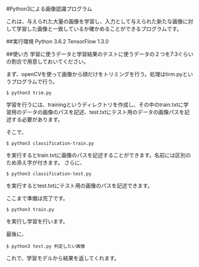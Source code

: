 #Python3による画像認識プログラム

これは、与えられた大量の画像を学習し、入力として与えられた新たな画像に対して学習した画像と一致しているか確かめることができるプログラムです。

##実行環境
Python 3.6.2
TensorFlow 1.3.0

##使い方
学習に使うデータと学習結果のテストに使うデータの２つを7:3ぐらいの割合で用意しておいてください。

まず、openCVを使って画像から顔だけをトリミングを行う。処理はtirm.pyというプログラムで行う。

```
$ python3 trim.py
```

学習を行うには、trainingというディレクトリを作成し、その中のtrain.txtに学習用のデータの画像のパスを記述、test.txtにテスト用のデータの画像パスを記述する必要があります。

そこで、
```
$ python3 classification-train.py
```
を実行するとtrain.txtに画像のパスを記述することができます。名前には区別のため添え字が付きます。
さらに、


```
$ python3 classification-test.py
```
を実行するとtest.txtにテスト用の画像のパスを記述できます。

ここまで準備は完了です。

```
$ python3 train.py
```

を実行し学習を行います。

最後に、
```
$ python3 test.py 判定したい画像
```
これで、学習モデルから結果を返してくれます。